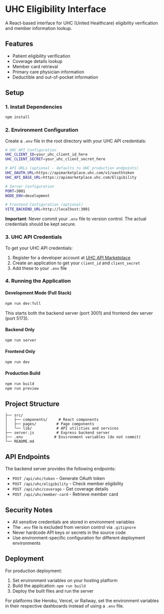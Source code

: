 # UHC Eligibility Interface

A React-based interface for UHC (United Healthcare) eligibility verification and member information lookup.

## Features

- Patient eligibility verification
- Coverage details lookup
- Member card retrieval
- Primary care physician information
- Deductible and out-of-pocket information

## Setup

### 1. Install Dependencies

```bash
npm install
```

### 2. Environment Configuration

Create a `.env` file in the root directory with your UHC API credentials:

```bash
# UHC API Configuration
UHC_CLIENT_ID=your_uhc_client_id_here
UHC_CLIENT_SECRET=your_uhc_client_secret_here

# API URLs (optional - defaults to UHC production endpoints)
UHC_OAUTH_URL=https://apimarketplace.uhc.com/v1/oauthtoken
UHC_API_BASE_URL=https://apimarketplace.uhc.com/Eligibility

# Server Configuration
PORT=3001
NODE_ENV=development

# Frontend Configuration (optional)
VITE_BACKEND_URL=http://localhost:3001
```

**Important**: Never commit your `.env` file to version control. The actual credentials should be kept secure.

### 3. UHC API Credentials

To get your UHC API credentials:
1. Register for a developer account at [UHC API Marketplace](https://apimarketplace.uhc.com)
2. Create an application to get your `client_id` and `client_secret`
3. Add these to your `.env` file

### 4. Running the Application

#### Development Mode (Full Stack)
```bash
npm run dev:full
```
This starts both the backend server (port 3001) and frontend dev server (port 5173).

#### Backend Only
```bash
npm run server
```

#### Frontend Only
```bash
npm run dev
```

#### Production Build
```bash
npm run build
npm run preview
```

## Project Structure

```
├── src/
│   ├── components/     # React components
│   ├── pages/         # Page components
│   └── lib/           # API utilities and services
├── server.js          # Express backend server
├── .env              # Environment variables (do not commit)
└── README.md
```

## API Endpoints

The backend server provides the following endpoints:

- `POST /api/uhc/token` - Generate OAuth token
- `POST /api/uhc/eligibility` - Check member eligibility
- `POST /api/uhc/coverage` - Get coverage details
- `POST /api/uhc/member-card` - Retrieve member card

## Security Notes

- All sensitive credentials are stored in environment variables
- The `.env` file is excluded from version control via `.gitignore`
- Never hardcode API keys or secrets in the source code
- Use environment-specific configuration for different deployment environments

## Deployment

For production deployment:

1. Set environment variables on your hosting platform
2. Build the application: `npm run build`
3. Deploy the built files and run the server

For platforms like Heroku, Vercel, or Railway, set the environment variables in their respective dashboards instead of using a `.env` file. 